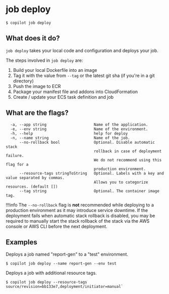 # job deploy
```console
$ copilot job deploy
```

## What does it do?

`job deploy` takes your local code and configuration and deploys your job. 

The steps involved in `job deploy` are:

1. Build your local Dockerfile into an image
2. Tag it with the value from `--tag` or the latest git sha (if you're in a git directory)
3. Push the image to ECR
4. Package your manifest file and addons into CloudFormation
4. Create / update your ECS task definition and job

## What are the flags?

```
  -a, --app string                     Name of the application.
  -e, --env string                     Name of the environment.
  -h, --help                           help for deploy
  -n, --name string                    Name of the job.
      --no-rollback bool               Optional. Disable automatic stack
                                       rollback in case of deployment failure.
                                       We do not recommend using this flag for a
                                       production environment.
      --resource-tags stringToString   Optional. Labels with a key and value separated by commas.
                                       Allows you to categorize resources. (default [])
      --tag string                     Optional. The container image tag.
```

!!!info
The `--no-rollback` flag is **not** recommended while deploying to a production environment as it may introduce service downtime.
If the deployment fails when automatic stack rollback is disabled, you may be required to manually start the stack
rollback of the stack via the AWS console or AWS CLI before the next deployment.

## Examples

Deploys a job named "report-gen" to a "test" environment.
```console
$ copilot job deploy --name report-gen --env test
```

Deploys a job with additional resource tags.
```console
$ copilot job deploy --resource-tags source/revision=bb133e7,deployment/initiator=manual`
```
